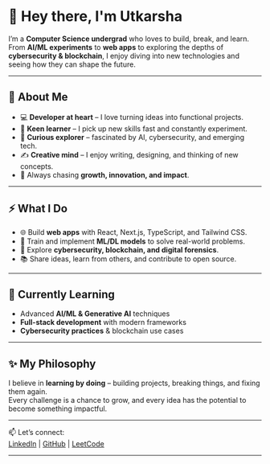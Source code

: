 # 👋 Hey there, I'm Utkarsha

I’m a **Computer Science undergrad** who loves to build, break, and learn.  
From **AI/ML experiments** to **web apps** to exploring the depths of **cybersecurity & blockchain**, I enjoy diving into new technologies and seeing how they can shape the future.  

---

## 🌟 About Me  
- 💻 **Developer at heart** – I love turning ideas into functional projects.  
- 🎯 **Keen learner** – I pick up new skills fast and constantly experiment.  
- 🔐 **Curious explorer** – fascinated by AI, cybersecurity, and emerging tech.  
- ✍️ **Creative mind** – I enjoy writing, designing, and thinking of new concepts.  
- 🚀 Always chasing **growth, innovation, and impact**.  

---

## ⚡ What I Do  
- 🌐 Build **web apps** with React, Next.js, TypeScript, and Tailwind CSS.  
- 🤖 Train and implement **ML/DL models** to solve real-world problems.  
- 🔎 Explore **cybersecurity, blockchain, and digital forensics**.  
- 📚 Share ideas, learn from others, and contribute to open source.  

---

## 🌱 Currently Learning  
- Advanced **AI/ML & Generative AI** techniques  
- **Full-stack development** with modern frameworks  
- **Cybersecurity practices** & blockchain use cases  

---

## ✨ My Philosophy  
I believe in **learning by doing** – building projects, breaking things, and fixing them again.  
Every challenge is a chance to grow, and every idea has the potential to become something impactful.  

---

📫 Let’s connect:  
[LinkedIn](https://www.linkedin.com/in/utkarshamedhekar2003/) | [GitHub](https://github.com/Utkarsha2003) | [LeetCode](https://leetcode.com/u/user6132FS/)  

---


<!---
Utkarsha2003/Utkarsha2003 is a ✨ special ✨ repository because its `README.md` (this file) appears on your GitHub profile.
You can click the Preview link to take a look at your changes.
--->
